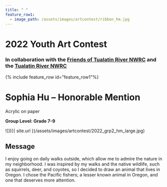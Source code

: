 ```yaml
---
title: " "
feature_row1:
  - image_path: /assets/images/artcontest/ribbon_hm.jpg
---
```


# 2022 Youth Art Contest

### In collaboration with the [Friends of Tualatin River NWRC](https://fotr.wildapricot.org/) and the [Tualatin River NWRC](https://www.fws.gov/refuge/Tualatin_River/)

{% include feature_row id="feature_row1"%}

# Sophia Hu – Honorable Mention  
Acrylic on paper  

**Group Level: Grade 7-9**  

![]({{ site.url }}/assets/images/artcontest/2022_grp2_hm_large.jpg)

## Message

I enjoy going on daily walks outside, which allow me to admire the nature in my neighborhood. I was inspired by my walks and the native wildlife, such as squirrels, deer, and coyotes, so I decided to draw an animal that lives in Oregon. I chose the Pacific fishers; a lesser known animal in Oregon, and one that deserves more attention.

